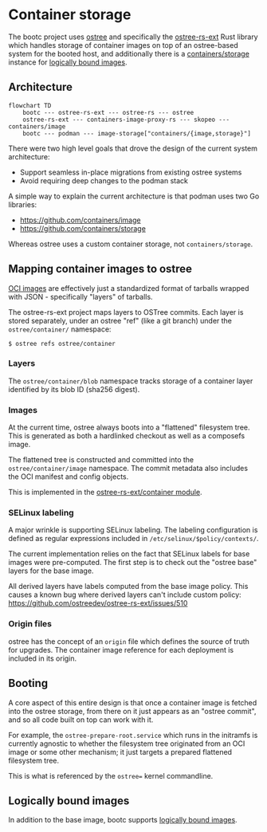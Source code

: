 # Container storage

The bootc project uses [ostree](https://github.com/ostreedev/ostree/) and specifically
the [ostree-rs-ext](https://github.com/ostreedev/ostree-rs-ext/) Rust library
which handles storage of container images on top of an ostree-based system for
the booted host, and additionally there is a
[containers/storage](https://github.com/containers/storage) instance for [logically bound images](logically-bound-images.md).

## Architecture

```mermaid
flowchart TD
    bootc --- ostree-rs-ext --- ostree-rs --- ostree
    ostree-rs-ext --- containers-image-proxy-rs --- skopeo --- containers/image
    bootc --- podman --- image-storage["containers/{image,storage}"]
```

There were two high level goals that drove the design of the current system
architecture:

- Support seamless in-place migrations from existing ostree systems
- Avoid requiring deep changes to the podman stack

A simple way to explain the current architecture is that podman uses
two Go libraries:

- <https://github.com/containers/image>
- <https://github.com/containers/storage>

Whereas ostree uses a custom container storage, not `containers/storage`.

## Mapping container images to ostree

[OCI images](https://github.com/opencontainers/image-spec) are effectively
just a standardized format of tarballs wrapped with JSON - specifically
"layers" of tarballs.

The ostree-rs-ext project maps layers to OSTree commits.  Each layer
is stored separately, under an ostree "ref" (like a git branch)
under the `ostree/container/` namespace:

```
$ ostree refs ostree/container
```

### Layers

The `ostree/container/blob` namespace tracks storage of a container layer
identified by its blob ID (sha256 digest).

### Images

At the current time, ostree always boots into a "flattened" filesystem
tree.  This is generated as both a hardlinked checkout as well as
a composefs image.

The flattened tree is constructed and committed into the 
`ostree/container/image` namespace.  The commit metadata also includes
the OCI manifest and config objects.

This is implemented in the [ostree-rs-ext/container module](https://docs.rs/ostree-ext/latest/ostree_ext/container/index.html).

### SELinux labeling

A major wrinkle is supporting SELinux labeling.  The labeling configuration
is defined as regular expressions included in `/etc/selinux/$policy/contexts/`.

The current implementation relies on the fact that SELinux labels for
base images were pre-computed.  The first step is to check out the "ostree base"
layers for the base image.

All derived layers have labels computed from the base image policy.  This
causes a known bug where derived layers can't include custom policy:
<https://github.com/ostreedev/ostree-rs-ext/issues/510>

### Origin files

ostree has the concept of an `origin` file which defines the source
of truth for upgrades.  The container image reference for each deployment
is included in its origin.

## Booting

A core aspect of this entire design is that once a container image is
fetched into the ostree storage, from there on it just appears as
an "ostree commit", and so all code built on top can work with it.

For example, the `ostree-prepare-root.service` which runs in
the initramfs is currently agnostic to whether the filesystem tree originated
from an OCI image or some other mechanism; it just targets a
prepared flattened filesystem tree.

This is what is referenced by the `ostree=` kernel commandline.

## Logically bound images

In addition to the base image, bootc supports [logically bound images](logically-bound-images.md).
